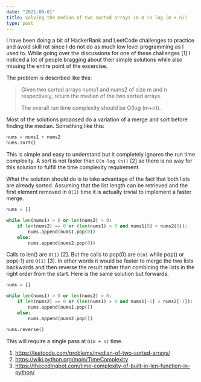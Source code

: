 ```yaml
---
date: "2021-08-01"
title: Solving the median of two sorted arrays in O (n log (m + n))
type: post
---
```


I have been doing a bit of HackerRank and LeetCode challenges to practice and avoid skill rot since I do not do as much low level programming as I used to. While going over the discussions for one of these challenges [1] I noticed a lot of people bragging about their simple solutions while also missing the entire point of the excercise.

The problem is described like this:

> Given two sorted arrays nums1 and nums2 of size m and n respectively, return the median of the two sorted arrays.
> 
> The overall run time complexity should be O(log (m+n)).

Most of the solutions proposed do a variation of a merge and sort before finding the median. Something like this:

```python
nums = nums1 + nums2
nums.sort()
```

This is simple and easy to understand but it completely ignores the run time complexity. A sort is not faster than `O(n log (n))` [2] so there is no way for this solution to fulfill the time complexity requirement.

What the solution should do is to take advantage of the fact that both lists are already sorted. Assuming that the list length can be retrieved and the first element removed in `O(1)` time it is actually trivial to implement a faster merge.

```python
nums = []

while len(nums1) > 0 or len(nums2) > 0:
    if len(nums2) == 0 or (len(nums1) > 0 and nums1[0] < nums2[0]):
        nums.append(nums1.pop(0))
    else:
        nums.append(nums2.pop(0))
```

Calls to len() are `O(1)` [2]. But the calls to pop(0) are `O(n)` while pop() or pop(-1) are `O(1)` [3]. In other words it would be faster to merge the two lists backwards and then reverse the result rather than combining the lists in the right order from the start. Here is the same solution but forwards.

```python
nums = []

while len(nums1) > 0 or len(nums2) > 0:
    if len(nums2) == 0 or (len(nums1) > 0 and nums1[-1] > nums2[-1]):
        nums.append(nums1.pop())
    else:
        nums.append(nums2.pop())

nums.reverse()
```

This will require a single pass at `O(m + n)` time.

 1. https://leetcode.com/problems/median-of-two-sorted-arrays/
 2. https://wiki.python.org/moin/TimeComplexity
 3. https://thecodingbot.com/time-complexity-of-built-in-len-function-in-python/